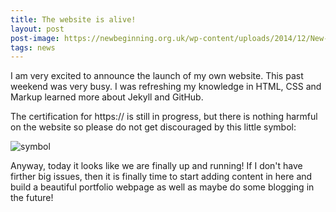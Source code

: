 ```yaml
---
title: The website is alive!
layout: post
post-image: https://newbeginning.org.uk/wp-content/uploads/2014/12/New-Beginnings-Support-Services1-1.jpg
tags: news
---
```


I am very excited to announce the launch of my own website. 
This past weekend was very busy. I was refreshing my knowledge in HTML, CSS and Markup learned more about Jekyll and GitHub.

The certification for https:// is still in progress, but there is nothing harmful on the website so please do not get discouraged by this little symbol: 

![symbol](https://www.morevisibility.com/wp-content/uploads/notsecure-chrome.png)

Anyway, today it looks like we are finally up and running! If I don't have firther big issues, then it is finally time to start adding content in here and build a beautiful portfolio webpage as well as maybe do some blogging in the future!